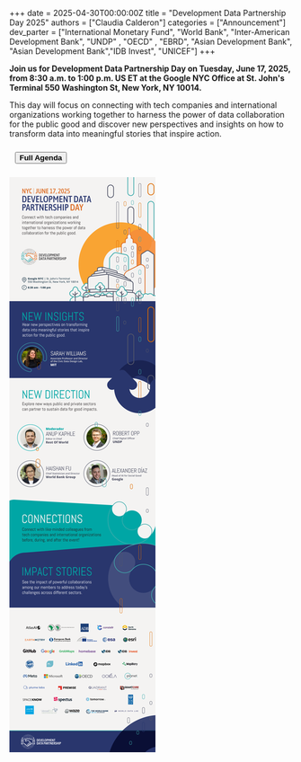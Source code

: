 +++
date =  2025-04-30T00:00:00Z
title = "Development Data Partnership Day 2025"
authors = ["Claudia Calderon"]
categories = ["Announcement"]
dev_parter = ["International Monetary Fund", "World Bank", "Inter-American Development Bank", "UNDP" , "OECD" , "EBRD", "Asian Development Bank", "Asian Development Bank","IDB Invest", "UNICEF"]
+++

**Join us for Development Data Partnership Day on Tuesday, June 17, 2025, from 8:30 a.m. to 1:00 p.m. US ET at the Google NYC Office at St. John's Terminal 550 Washington St, New York, NY 10014.**

This day will focus on connecting with tech companies and international organizations working together to harness the power of data collaboration for the public good and discover new perspectives and insights on how to transform data into meaningful stories that inspire action.

  <button type="button" class="btn btn-outline-info" style="margin: 10px;">
    <a href="FULLagenda2025.pdf" style="text-decoration: none; color: inherit; font-weight: bold;">
      Full Agenda
    </a>
  </button>

![](DDP_2025_June.png)

<section id="Full Agenda">
</section>
